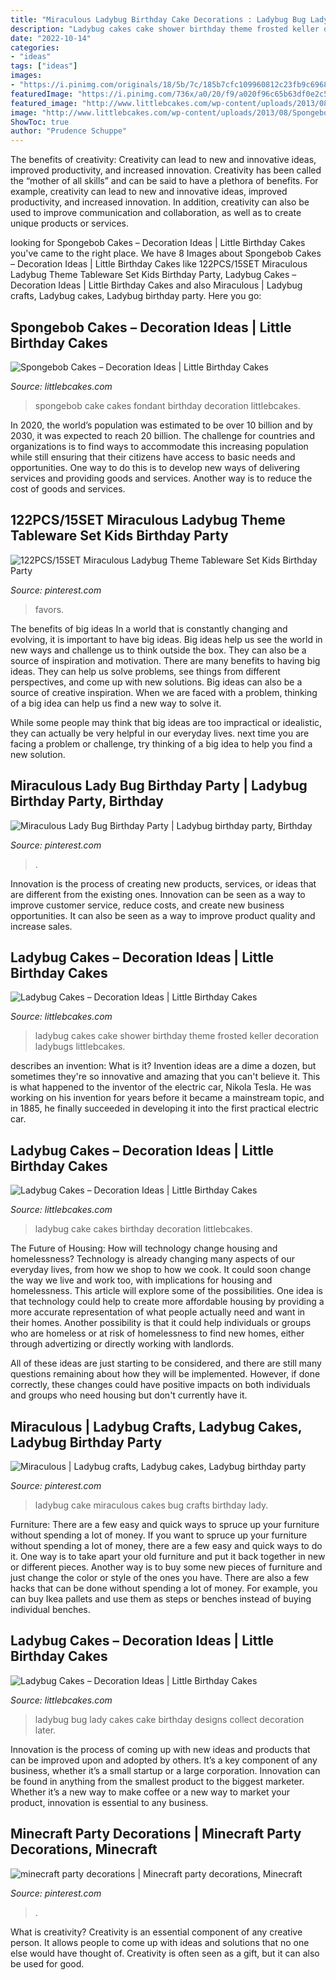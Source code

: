 ```yaml
---
title: "Miraculous Ladybug Birthday Cake Decorations : Ladybug Bug Lady Cakes Cake Birthday Designs Collect Decoration Later"
description: "Ladybug cakes cake shower birthday theme frosted keller decoration ladybugs littlebcakes"
date: "2022-10-14"
categories:
- "ideas"
tags: ["ideas"]
images:
- "https://i.pinimg.com/originals/18/5b/7c/185b7cfc109960812c23fb9c6968ea71.jpg"
featuredImage: "https://i.pinimg.com/736x/a0/20/f9/a020f96c65b63df0e2c5341734f5519a.jpg"
featured_image: "http://www.littlebcakes.com/wp-content/uploads/2013/08/Ladybug-Cake-Pictures.jpg"
image: "http://www.littlebcakes.com/wp-content/uploads/2013/08/Spongebob-Fondant-Cake.jpg"
ShowToc: true
author: "Prudence Schuppe"
---
```



The benefits of creativity: Creativity can lead to new and innovative ideas, improved productivity, and increased innovation.
Creativity has been called the “mother of all skills” and can be said to have a plethora of benefits. For example, creativity can lead to new and innovative ideas, improved productivity, and increased innovation. In addition, creativity can also be used to improve communication and collaboration, as well as to create unique products or services.

	

		
looking for Spongebob Cakes – Decoration Ideas | Little Birthday Cakes you've came to the right place. We have 8 Images about Spongebob Cakes – Decoration Ideas | Little Birthday Cakes like 122PCS/15SET Miraculous Ladybug Theme Tableware Set Kids Birthday Party, Ladybug Cakes – Decoration Ideas | Little Birthday Cakes and also Miraculous | Ladybug crafts, Ladybug cakes, Ladybug birthday party. Here you go:
		
    
## Spongebob Cakes – Decoration Ideas | Little Birthday Cakes

<img loading=lazy src="http://www.littlebcakes.com/wp-content/uploads/2013/08/Spongebob-Fondant-Cake.jpg" onerror="this.onerror=null;this.src='https://tse4.mm.bing.net/th?id=OIP.HcMVfB2dG3_KYFDTMMEJGwHaJ3&amp;pid=15.1';" alt="Spongebob Cakes – Decoration Ideas | Little Birthday Cakes">

_Source: littlebcakes.com_

>spongebob cake cakes fondant birthday decoration littlebcakes. 

	

In 2020, the world’s population was estimated to be over 10 billion and by 2030, it was expected to reach 20 billion. The challenge for countries and organizations is to find ways to accommodate this increasing population while still ensuring that their citizens have access to basic needs and opportunities. One way to do this is to develop new ways of delivering services and providing goods and services. Another way is to reduce the cost of goods and services.

    
## 122PCS/15SET Miraculous Ladybug Theme Tableware Set Kids Birthday Party

<img loading=lazy src="https://i.pinimg.com/736x/59/3c/d4/593cd405cf015c692efb0725360a254e.jpg" onerror="this.onerror=null;this.src='https://tse3.mm.bing.net/th?id=OIP.Fwf6hTLh-i7ccuRCwwqGWgHaHa&amp;pid=15.1';" alt="122PCS/15SET Miraculous Ladybug Theme Tableware Set Kids Birthday Party">

_Source: pinterest.com_

>favors. 

	

The benefits of big ideas
In a world that is constantly changing and evolving, it is important to have big ideas. Big ideas help us see the world in new ways and challenge us to think outside the box. They can also be a source of inspiration and motivation.
There are many benefits to having big ideas. They can help us solve problems, see things from different perspectives, and come up with new solutions. Big ideas can also be a source of creative inspiration. When we are faced with a problem, thinking of a big idea can help us find a new way to solve it.

While some people may think that big ideas are too impractical or idealistic, they can actually be very helpful in our everyday lives. next time you are facing a problem or challenge, try thinking of a big idea to help you find a new solution.

    
## Miraculous Lady Bug Birthday Party | Ladybug Birthday Party, Birthday

<img loading=lazy src="https://i.pinimg.com/736x/2c/80/da/2c80daf0e3aaf450d55c131555f9f502.jpg" onerror="this.onerror=null;this.src='https://tse1.mm.bing.net/th?id=OIP.NyKSyFNtR7AGEpQq6v15eQHaJ3&amp;pid=15.1';" alt="Miraculous Lady Bug Birthday Party | Ladybug birthday party, Birthday">

_Source: pinterest.com_

>. 

	

Innovation is the process of creating new products, services, or ideas that are different from the existing ones. Innovation can be seen as a way to improve customer service, reduce costs, and create new business opportunities. It can also be seen as a way to improve product quality and increase sales.

    
## Ladybug Cakes – Decoration Ideas | Little Birthday Cakes

<img loading=lazy src="http://www.littlebcakes.com/wp-content/uploads/2013/08/Ladybug-Cakes.jpg" onerror="this.onerror=null;this.src='https://tse1.mm.bing.net/th?id=OIP.4bbS5M262eivXTfP7oTsWwHaFj&amp;pid=15.1';" alt="Ladybug Cakes – Decoration Ideas | Little Birthday Cakes">

_Source: littlebcakes.com_

>ladybug cakes cake shower birthday theme frosted keller decoration ladybugs littlebcakes. 

	

describes an invention: What is it?
Invention ideas are a dime a dozen, but sometimes they're so innovative and amazing that you can't believe it. This is what happened to the inventor of the electric car, Nikola Tesla. He was working on his invention for years before it became a mainstream topic, and in 1885, he finally succeeded in developing it into the first practical electric car.

    
## Ladybug Cakes – Decoration Ideas | Little Birthday Cakes

<img loading=lazy src="http://www.littlebcakes.com/wp-content/uploads/2013/08/Ladybug-Cake-Pictures.jpg" onerror="this.onerror=null;this.src='https://tse2.mm.bing.net/th?id=OIP.PcSVCVjxlgax2ymMSEJAJAHaFj&amp;pid=15.1';" alt="Ladybug Cakes – Decoration Ideas | Little Birthday Cakes">

_Source: littlebcakes.com_

>ladybug cake cakes birthday decoration littlebcakes. 

	

The Future of Housing: How will technology change housing and homelessness?
Technology is already changing many aspects of our everyday lives, from how we shop to how we cook. It could soon change the way we live and work too, with implications for housing and homelessness. This article will explore some of the possibilities. 
One idea is that technology could help to create more affordable housing by providing a more accurate representation of what people actually need and want in their homes. Another possibility is that it could help individuals or groups who are homeless or at risk of homelessness to find new homes, either through advertizing or directly working with landlords. 

All of these ideas are just starting to be considered, and there are still many questions remaining about how they will be implemented. However, if done correctly, these changes could have positive impacts on both individuals and groups who need housing but don't currently have it.

    
## Miraculous | Ladybug Crafts, Ladybug Cakes, Ladybug Birthday Party

<img loading=lazy src="https://i.pinimg.com/736x/a0/20/f9/a020f96c65b63df0e2c5341734f5519a.jpg" onerror="this.onerror=null;this.src='https://tse3.mm.bing.net/th?id=OIP.JrZr7sAEsWGRupR3EocsRAHaJ4&amp;pid=15.1';" alt="Miraculous | Ladybug crafts, Ladybug cakes, Ladybug birthday party">

_Source: pinterest.com_

>ladybug cake miraculous cakes bug crafts birthday lady. 

	

Furniture: There are a few easy and quick ways to spruce up your furniture without spending a lot of money.
If you want to spruce up your furniture without spending a lot of money, there are a few easy and quick ways to do it. One way is to take apart your old furniture and put it back together in new or different pieces. Another way is to buy some new pieces of furniture and just change the color or style of the ones you have. There are also a few hacks that can be done without spending a lot of money. For example, you can buy Ikea pallets and use them as steps or benches instead of buying individual benches.

    
## Ladybug Cakes – Decoration Ideas | Little Birthday Cakes

<img loading=lazy src="http://www.littlebcakes.com/wp-content/uploads/2013/08/Ladybug-Cake-Designs.jpg" onerror="this.onerror=null;this.src='https://tse4.mm.bing.net/th?id=OIP.DKOxY38OW9LXC2V5AGxESAHaLJ&amp;pid=15.1';" alt="Ladybug Cakes – Decoration Ideas | Little Birthday Cakes">

_Source: littlebcakes.com_

>ladybug bug lady cakes cake birthday designs collect decoration later. 

	

Innovation is the process of coming up with new ideas and products that can be improved upon and adopted by others. It’s a key component of any business, whether it’s a small startup or a large corporation. Innovation can be found in anything from the smallest product to the biggest marketer. Whether it’s a new way to make coffee or a new way to market your product, innovation is essential to any business.

    
## Minecraft Party Decorations | Minecraft Party Decorations, Minecraft

<img loading=lazy src="https://i.pinimg.com/originals/18/5b/7c/185b7cfc109960812c23fb9c6968ea71.jpg" onerror="this.onerror=null;this.src='https://tse4.mm.bing.net/th?id=OIP._BK1kkrLjMWiEp9WaVl9vQHaE8&amp;pid=15.1';" alt="minecraft party decorations | Minecraft party decorations, Minecraft">

_Source: pinterest.com_

>. 

	

What is creativity?
Creativity is an essential component of any creative person. It allows people to come up with ideas and solutions that no one else would have thought of. Creativity is often seen as a gift, but it can also be used for good.

